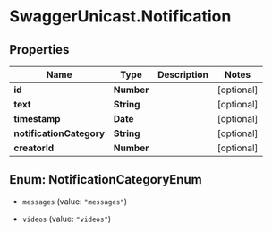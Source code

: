 # SwaggerUnicast.Notification

## Properties

Name | Type | Description | Notes
------------ | ------------- | ------------- | -------------
**id** | **Number** |  | [optional] 
**text** | **String** |  | [optional] 
**timestamp** | **Date** |  | [optional] 
**notificationCategory** | **String** |  | [optional] 
**creatorId** | **Number** |  | [optional] 



## Enum: NotificationCategoryEnum


* `messages` (value: `"messages"`)

* `videos` (value: `"videos"`)




